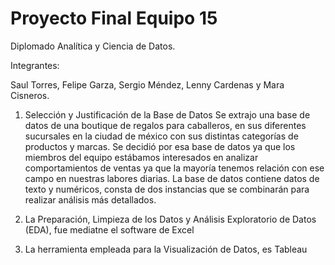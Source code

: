# Proyecto Final Equipo 15
Diplomado Analítica y Ciencia de Datos.

Integrantes: 

Saul Torres, Felipe Garza, Sergio Méndez, Lenny Cardenas y Mara Cisneros.

              
1. Selección y Justificación de la Base de Datos
  Se extrajo una base de datos de una boutique de regalos para caballeros, en sus diferentes sucursales en la ciudad de méxico con sus distintas categorías de productos y marcas.
  Se decidió por esa base de datos ya que los miembros del equipo estábamos interesados en analizar comportamientos de ventas ya que la mayoría tenemos relación con ese campo en nuestras
labores diarias.
  La base de datos contiene datos de texto y numéricos, consta de dos instancias que se combinarán para realizar análisis más detallados.

2. La Preparación, Limpieza de los Datos y Análisis Exploratorio de Datos (EDA), fue mediatne el software de Excel
3. La herramienta empleada para la Visualización de Datos, es Tableau
 
